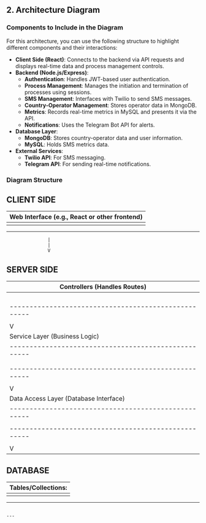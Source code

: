 ## 2. Architecture Diagram

### Components to Include in the Diagram

For this architecture, you can use the following structure to highlight different components and their interactions:

- **Client Side (React)**: Connects to the backend via API requests and displays real-time data and process management controls.
- **Backend (Node.js/Express)**:
  - **Authentication**: Handles JWT-based user authentication.
  - **Process Management**: Manages the initiation and termination of processes using sessions.
  - **SMS Management**: Interfaces with Twilio to send SMS messages.
  - **Country-Operator Management**: Stores operator data in MongoDB.
  - **Metrics**: Records real-time metrics in MySQL and presents it via the API.
  - **Notifications**: Uses the Telegram Bot API for alerts.
- **Database Layer**:
  - **MongoDB**: Stores country-operator data and user information.
  - **MySQL**: Holds SMS metrics data.
- **External Services**:
  - **Twilio API**: For SMS messaging.
  - **Telegram API**: For sending real-time notifications.

### Diagram Structure

CLIENT SIDE
----------------------------------------------------------
|   Web Interface (e.g., React or other frontend)        |
|   ---------------------------------------------------- |
|   | Makes HTTP Requests to Server (via Fetch API)    | |
----------------------------------------------------------
                   |
                   |
                   V
SERVER SIDE
----------------------------------------------------------
|   Controllers (Handles Routes)                         |
|   ---------------------------------------------------- |
|   | /auth/sign-up, /auth/sign-in                      | |
|   | /country-operators                                | |
|   | /sms/send                                         | |
|   | /process/start, /process/stop, /process/sessions  | |
|   ---------------------------------------------------- |
|                      |
|                      V
|   Service Layer (Business Logic)                       |
|   ---------------------------------------------------- |
|   | AuthService, OperatorService, SMSService,         | |
|   | ProcessService                                    | |
|   ---------------------------------------------------- |
|                      |
|                      V
|   Data Access Layer (Database Interface)               |
|   ---------------------------------------------------- |
|   | Connects to Database (e.g., MongoDB or SQL)       | |
|   ---------------------------------------------------- |
|                      |
|                      V
DATABASE
----------------------------------------------------------
|   Tables/Collections:                                  |
|   ---------------------------------------------------- |
|   | Users, CountryOperators, SMSLogs, Processes       | |
----------------------------------------------------------

```

---